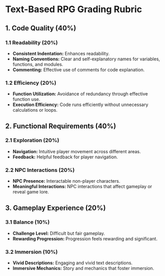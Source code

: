 # Text-Based RPG Grading Rubric

## 1. Code Quality (40%)
### 1.1 Readability (20%)
- **Consistent Indentation:** Enhances readability.
- **Naming Conventions:** Clear and self-explanatory names for variables, functions, and modules.
- **Commenting:** Effective use of comments for code explanation.

### 1.2 Efficiency (20%)
- **Function Utilization:** Avoidance of redundancy through effective function use.
- **Execution Efficiency:** Code runs efficiently without unnecessary calculations or loops.

## 2. Functional Requirements (40%)
### 2.1 Exploration (20%)
- **Navigation:** Intuitive player movement across different areas.
- **Feedback:** Helpful feedback for player navigation.

### 2.2 NPC Interactions (20%)
- **NPC Presence:** Interactable non-player characters.
- **Meaningful Interactions:** NPC interactions that affect gameplay or reveal game lore.

## 3. Gameplay Experience (20%)
### 3.1 Balance (10%)
- **Challenge Level:** Difficult but fair gameplay.
- **Rewarding Progression:** Progression feels rewarding and significant.

### 3.2 Immersion (10%)
- **Vivid Descriptions:** Engaging and vivid text descriptions.
- **Immersive Mechanics:** Story and mechanics that foster immersion.
